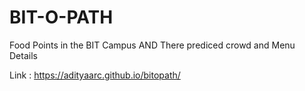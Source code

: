 # BIT-O-PATH
Food Points in the BIT Campus AND There prediced crowd and Menu Details

Link : https://adityaarc.github.io/bitopath/

